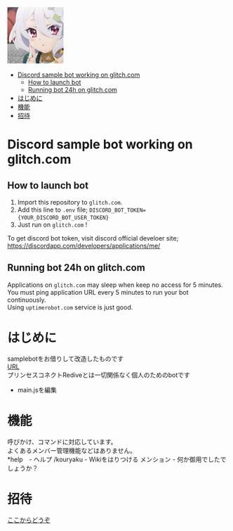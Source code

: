 <img src="https://github.com/Melnus/KokkoroMama/blob/master/img/9fe8c82253898301cddb47769f204a98.png" alt="CC" title="ME">  
  
  
- [Discord sample bot working on glitch.com](#discord-sample-bot-working-on-glitchcom)
  - [How to launch bot](#how-to-launch-bot)
  - [Running bot 24h on glitch.com](#running-bot-24h-on-glitchcom)
- [はじめに](#はじめに)
- [機能](#機能)
- [招待](#招待)
  
# Discord sample bot working on glitch.com  
  
## How to launch bot
  
1. Import this repository to `glitch.com`.  
1. Add this line to `.env` file; `DISCORD_BOT_TOKEN={YOUR_DISCORD_BOT_USER_TOKEN}`  
1. Just run on `glitch.com` !    
  
To get discord bot token, visit discord official develoer site; https://discordapp.com/developers/applications/me/  
  
## Running bot 24h on glitch.com  
   
Applications on `glitch.com` may sleep when keep no access for 5 minutes.  
You must ping application URL every 5 minutes to run your bot continuously.  
Using `uptimerobot.com` service is just good.  
  
# はじめに
samplebotをお借りして改造したものです  
[URL](https://glitch.com/~pumped-chopper)  
プリンセスコネクトRediveとは一切関係なく個人のためのbotです  
  
- main.jsを編集
  
# 機能
呼びかけ、コマンドに対応しています。  
よくあるメンバー管理機能などはありません。  
*help　- ヘルプ
/kouryaku - Wikiをはりつける
メンション - 何か御用でしたでしょうか？
  
# 招待
[ここからどうぞ](https://discord.com/oauth2/authorize?client_id=840428547600678912&permissions=8&scope=bot)
